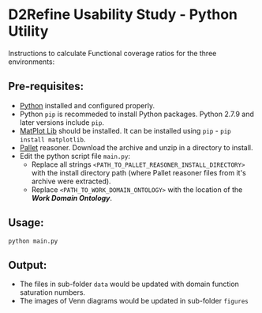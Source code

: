 D2Refine Usability Study - Python Utility
=========================================

Instructions to calculate Functional coverage ratios for the three environments:

## Pre-requisites:

- [Python](https://www.python.org/) installed and configured properly.  
- Python `pip` is recommeded to install Python packages. Python 2.7.9 and later versions include `pip`.
- [MatPlot Lib](https://matplotlib.org/) should be installed. It can be installed using `pip` - `pip install matplotlib`.
- [Pallet](https://github.com/stardog-union/pellet/releases) reasoner. Download the archive and unzip in a directory to install.
- Edit the python script file `main.py`:
  - Replace all strings `<PATH_TO_PALLET_REASONER_INSTALL_DIRECTORY>` with the install directory path (where Pallet reasoner files from it's archive were extracted).
  - Replace `<PATH_TO_WORK_DOMAIN_ONTOLOGY>` with the location of the ___Work Domain Ontology___.

## Usage:
`python main.py`

## Output:

- The files in sub-folder `data` would be updated with domain function saturation numbers.
- The images of Venn diagrams would be updated in sub-folder `figures`
